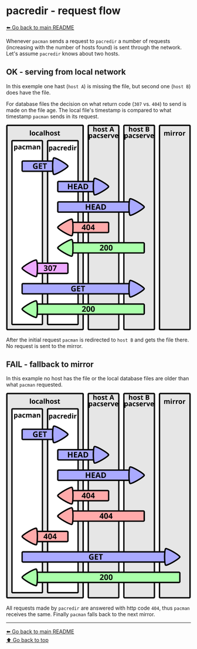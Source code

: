 pacredir - request flow
=======================

[⬅️ Go back to main README](README.md)

Whenever `pacman` sends a request to `pacredir` a number of requests
(increasing with the number of hosts found) is sent through the network.
Let's assume `pacredir` knows about two hosts.

OK - serving from local network
-------------------------------

In this exemple one hast (`host A`) is missing the file, but second
one (`host B`) does have the file.

For database files the decision on what return code (`307` vs. `404`) to
send is made on the file age. The local file's timestamp is compared to
what timestamp `pacman` sends in its request.

![OK - serving from local network](FLOW.d/ok.svg)

After the initial request `pacman` is redirected to `host B` and gets the
file there. No request is sent to the mirror.

FAIL - fallback to mirror
-------------------------

In this example no host has the file or the local database files are older
than what `pacman` requested.

![FAIL - fallback to mirror](FLOW.d/fail.svg)

All requests made by `pacredir` are answered with http code `404`, thus
`pacman` receives the same. Finally `pacman` falls back to the next mirror.

---
[⬅️ Go back to main README](README.md)  
[⬆️ Go back to top](#top)
